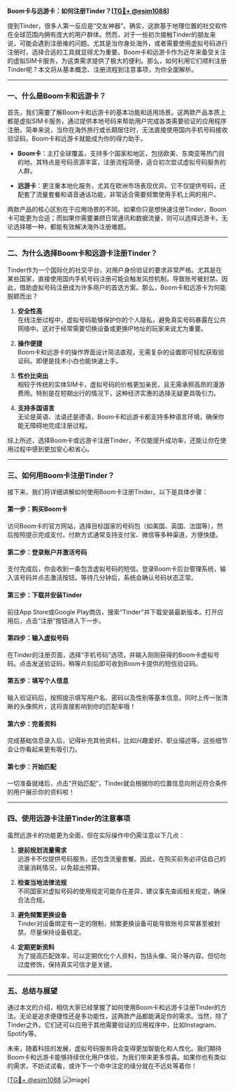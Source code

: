 **Boom卡与远游卡：如何注册Tinder？[[TG💪+ @esim1088](https://t.me/s/esim1088)]**

提到Tinder，很多人第一反应是“交友神器”。确实，这款基于地理位置的社交软件在全球范围内拥有庞大的用户群体。然而，对于一些初次接触Tinder的朋友来说，可能会遇到注册难的问题。尤其是当你身处海外，或者需要使用虚拟号码进行注册时，选择合适的工具就显得尤为重要。Boom卡和远游卡作为近年来备受关注的虚拟SIM卡服务，为这类需求提供了极大的便利。那么，如何利用它们顺利注册Tinder呢？本文将从基本概念、注册流程到注意事项，为你全面解析。

---

### **一、什么是Boom卡和远游卡？**

首先，我们需要了解Boom卡和远游卡的基本功能和适用场景。这两款产品本质上都是虚拟SIM卡服务，通过提供本地号码来帮助用户完成各类需要验证的应用程序注册。简单来说，当你在海外旅行或长期居住时，无法直接使用国内手机号码接收验证码，Boom卡和远游卡就能成为你的得力助手。

- **Boom卡**：主打全球覆盖，支持多个国家和地区，包括欧美、东南亚等热门目的地。其特点是号码资源丰富，注册流程简便，适合初次尝试虚拟号码服务的人群。
  
- **远游卡**：更注重本地化服务，尤其在欧洲市场表现优异。它不仅提供号码，还配套了流量套餐和语音通话功能，非常适合需要频繁使用手机上网的用户。

两款产品的核心区别在于应用场景的不同。如果你只是想快速注册Tinder，Boom卡可能更为合适；而如果你需要兼顾日常通讯和数据流量，则可以选择远游卡。无论选择哪一种，都能有效解决海外注册难题。

---

### **二、为什么选择Boom卡和远游卡注册Tinder？**

Tinder作为一个国际化的社交平台，对用户身份验证的要求非常严格。尤其是在某些国家，直接使用国内手机号码注册可能会触发风控机制，导致账号被封禁。因此，借助虚拟号码注册成为许多用户的首选方案。那么，Boom卡和远游卡为何能脱颖而出？

1. **安全性高**  
   在线注册过程中，虚拟号码能够保护你的个人隐私，避免真实号码暴露在公共网络中。这对于经常需要切换设备或更换IP地址的玩家来说尤为重要。

2. **操作便捷**  
   Boom卡和远游卡的操作界面设计简洁直观，无需复杂的设置即可轻松获取验证码。即便是技术小白也能快速上手。

3. **性价比突出**  
   相较于传统的实体SIM卡，虚拟号码的价格更加亲民，且无需承担高昂的漫游费用。特别是在短期出行的情况下，这种经济实惠的选择无疑更具吸引力。

4. **支持多国语言**  
   无论是英语、法语还是德语，Boom卡和远游卡都支持多种语言环境，确保你能无障碍地完成注册过程。

综上所述，选择Boom卡或远游卡注册Tinder，不仅能提升成功率，还能让你在使用过程中感到更加安心和省心。

---

### **三、如何用Boom卡注册Tinder？**

接下来，我们将详细讲解如何使用Boom卡注册Tinder。以下是具体步骤：

#### **第一步：购买Boom卡**
访问Boom卡的官方网站，选择目标国家的号码包（如美国、英国、法国等），然后按照提示完成支付。付款方式通常支持支付宝、微信等多种渠道，方便快捷。

#### **第二步：登录账户并激活号码**
支付完成后，你会收到一条包含虚拟号码的短信。登录Boom卡后台管理系统，输入该号码并点击激活按钮。等待几分钟后，系统会确认号码状态正常。

#### **第三步：下载并安装Tinder**
前往App Store或Google Play商店，搜索“Tinder”并下载安装最新版本。打开应用后，点击“注册”按钮进入下一步。

#### **第四步：输入虚拟号码**
在Tinder的注册页面，选择“手机号码”选项，并输入刚刚获得的Boom卡虚拟号码。点击发送验证码，稍等片刻后即可收到Boom卡提供的短信验证码。

#### **第五步：填写个人信息**
输入验证码后，按照提示填写用户名、密码以及性别等基本信息。同时上传一张清晰的头像照片，这将直接影响到你的匹配率哦！

#### **第六步：完善资料**
完成基础信息录入后，记得补充其他资料，比如兴趣爱好、职业描述等。这些细节会让你看起来更有吸引力。

#### **第七步：开始匹配**
一切准备就绪后，点击“开始匹配”，Tinder就会根据你的位置信息向附近符合条件的用户展示你的资料啦！

---

### **四、使用远游卡注册Tinder的注意事项**

虽然远游卡的功能更为全面，但在实际操作中仍需注意以下几点：

1. **提前规划流量需求**  
   远游卡不仅提供号码服务，还包含流量套餐。因此，在购买前务必评估自己的流量消耗情况，以免超出预算。

2. **检查当地法律法规**  
   不同国家对虚拟号码的使用规定可能存在差异，建议事先查阅相关规定，确保合法合规。

3. **避免频繁更换设备**  
   Tinder对设备绑定有一定的限制，频繁更换设备可能导致账号异常甚至被封禁。尽量保持设备稳定。

4. **定期更新资料**  
   为了提高匹配效率，可以定期优化个人资料，包括头像、简介等内容。但切勿过度修饰，保持真实可信才是关键。

---

### **五、总结与展望**

通过本文的介绍，相信大家已经掌握了如何使用Boom卡和远游卡注册Tinder的方法。无论是追求便捷性还是多功能性，这两款产品都能满足你的需求。当然，除了Tinder之外，它们还可以应用于其他需要验证的应用程序中，比如Instagram、Spotify等。

未来，随着科技的发展，虚拟号码服务将会变得更加智能化和人性化。我们期待Boom卡和远游卡能够持续优化用户体验，为我们带来更多惊喜。如果你也有类似的需求，不妨试试看，或许下一个命中注定的缘分就在不远处等着你！

[[TG💪+ @esim1088](https://t.me/s/esim1088) ![Image](https://i.postimg.cc/4NQfJmqS/Snipaste-2025-05-13-00-14-12.png)]